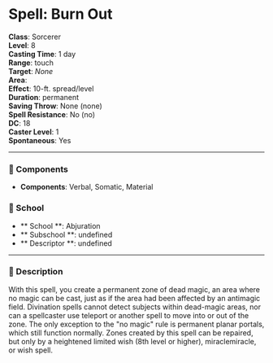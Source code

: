 
# Spell: Burn Out
**Class**: Sorcerer  
**Level**: 8  
**Casting Time**: 1 day  
**Range**: touch  
**Target**: _None_  
**Area**:   
**Effect**: 10-ft. spread/level  
**Duration**: permanent  
**Saving Throw**: None (none)  
**Spell Resistance**: No (no)  
**DC**: 18  
**Caster Level**: 1  
**Spontaneous**: Yes

---

### 🔮 Components
- **Components**: Verbal, Somatic, Material

### 🏫 School
- ** School **: Abjuration
- ** Subschool **: undefined
- ** Descriptor **: undefined
---

### 📜 Description
With this spell, you create a permanent zone of dead magic, an area where no magic can be cast, just as if the area had been affected by an antimagic field. Divination spells cannot detect subjects within dead-magic areas, nor can a spellcaster use teleport or another spell to move into or out of the zone. The only exception to the "no magic" rule is permanent planar portals, which still function normally. Zones created by this spell can be repaired, but only by a heightened limited wish (8th level or higher), miraclemiracle, or wish spell.
